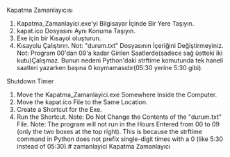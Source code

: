 Kapatma Zamanlayıcısı
1) Kapatma_Zamanlayici.exe'yi Bilgisayar İçinde Bir Yere Taşıyın.
2) kapat.ico Dosyasını Aynı Konuma Taşıyın.
3) Exe için bir Kısayol oluşturun.
4) Kısayolu Çalıştırın.
Not: "durum.txt" Dosyasının İçeriğini Değiştirmeyiniz.
Not: Program 00'dan 09'a kadar Girilen Saatlerde(sadece sağ üstteki iki kutu)Çalışmaz. Bunun nedeni Python'daki strftime komutunda tek haneli saatleri yazarken başına 0 koymamasıdır(05:30 yerine 5:30 gibi).  

Shutdown Timer
1) Move the Kapatma_Zamanlayici.exe Somewhere Inside the Computer.
2) Move the kapat.ico File to the Same Location.
3) Create a Shortcut for the Exe.
4) Run the Shortcut.
Note: Do Not Change the Contents of the "durum.txt" File.
Note: The program will not run in the Hours Entered from 00 to 09 (only the two boxes at the top right). This is because the strftime command in Python does not prefix single-digit times with a 0 (like 5:30 instead of 05:30).# zamanlayici
Kapatma Zamanlayıcı 
